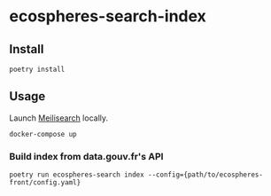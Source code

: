 # ecospheres-search-index

## Install

```
poetry install
```

## Usage

Launch [Meilisearch](https://www.meilisearch.com) locally.

```
docker-compose up
```

### Build index from data.gouv.fr's API

```
poetry run ecospheres-search index --config={path/to/ecospheres-front/config.yaml}
```
